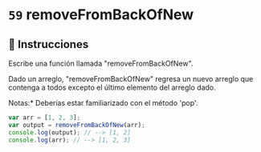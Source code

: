 # `59` removeFromBackOfNew

## 📝 Instrucciones

Escribe una función llamada "removeFromBackOfNew".

Dado un arreglo, "removeFromBackOfNew" regresa un nuevo arreglo que contenga a todos excepto el último elemento del arreglo dado.

Notas:* Deberías estar familiarizado con el método 'pop'.

```Javascript
var arr = [1, 2, 3];
var output = removeFromBackOfNew(arr);
console.log(output); // --> [1, 2]
console.log(arr); // --> [1, 2, 3]
```